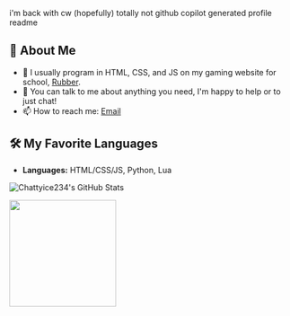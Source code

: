 i'm back with cw (hopefully)
totally not github copilot generated profile readme

## 🚀 About Me

- 🌱 I usually program in HTML, CSS, and JS on my gaming website for school, <a href="https://chattyice234.github.io/Rubber">Rubber</a>.
- 💬 You can talk to me about anything you need, I'm happy to help or to just chat!
- 📫 How to reach me: [Email](mailto:iamohio1@outlook.com)

## 🛠️ My Favorite Languages
- **Languages:** HTML/CSS/JS, Python, Lua

![Chattyice234's GitHub Stats](https://github-readme-stats.vercel.app/api?username=Chattyice234&show_icons=true&theme=radical)

<a href="https://github.com/anuraghazra/convoychat">
  <img height=190 align="center" src="https://github-readme-stats.vercel.app/api/top-langs?username=Chattyice234&theme=dark&layout=compact&langs_count=8&card_width=341" />
</a>
